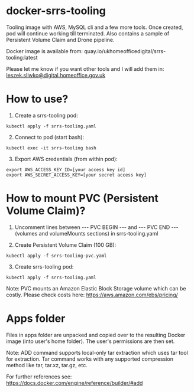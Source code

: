 # docker-srrs-tooling
Tooling image with AWS, MySQL cli and a few more tools. Once created, pod will continue working till terminated. Also contains a sample of Persistent Volume Claim and Drone pipeline.

Docker image is available from:
quay.io/ukhomeofficedigital/srrs-tooling:latest

Please let me know if you want other tools and I will add them in:
leszek.sliwko@digital.homeoffice.gov.uk


# How to use?
1) Create a srrs-tooling pod:
```
kubectl apply -f srrs-tooling.yaml
```

2) Connect to pod (start bash):
```
kubectl exec -it srrs-tooling bash
```

3) Export AWS credentials (from within pod):
```
export AWS_ACCESS_KEY_ID=[your access key id]
export AWS_SECRET_ACCESS_KEY=[your secret access key]
```

# How to mount PVC (Persistent Volume Claim)?
1) Uncomment lines between --- PVC BEGIN --- and --- PVC END --- (volumes and volumeMounts sections) in srrs-tooling.yaml

2) Create Persistent Volume Claim (100 GB):
```
kubectl apply -f srrs-tooling-pvc.yaml
```

3) Create srrs-tooling pod:
```
kubectl apply -f srrs-tooling.yaml
```

Note: PVC mounts an Amazon Elastic Block Storage volume which can be costly. Please check costs here:
https://aws.amazon.com/ebs/pricing/


# Apps folder
Files in apps folder are unpacked and copied over to the resulting Docker image (into user's home folder). The user's permissions are then set.

Note: ADD command supports local-only tar extraction which uses tar tool for extraction. Tar command works with any supported compression method like tar, tar.xz, tar.gz, etc.

For further references see: https://docs.docker.com/engine/reference/builder/#add
